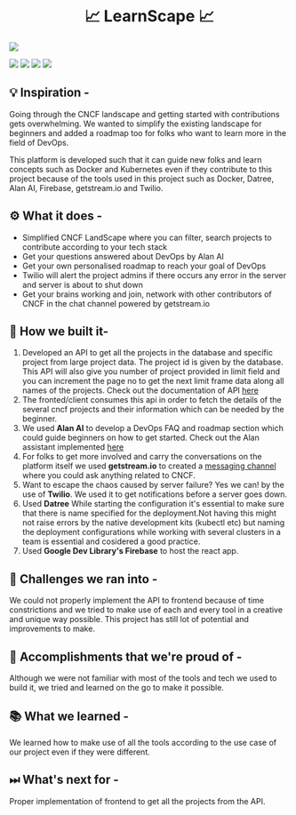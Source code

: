 <h1 align="center"> 📈 LearnScape 📈 </h1>

<img src="https://raw.githubusercontent.com/starlightknown/LearnScape/main/learnscape.gif?token=ARZODXPL47CVB33WWK76F6LBXXH32">

<a href="https://github.com/starlightknown/LearnScape"><img src="https://badges.frapsoft.com/os/v1/open-source.svg?v=103"></a>
<a href="https://github.com/starlightknown/LearnScape"><img src="https://img.shields.io/badge/Built%20by-developers%20%3C%2F%3E-0059b3"></a>
<a href="https://github.com/starlightknown/LearnScape"><img src="https://img.shields.io/static/v1.svg?label=Contributions&message=Welcome&color=yellow"></a>
<a href="https://github.com/starlightknown/"><img src="https://img.shields.io/badge/Maintained%3F-yes-brightgreen.svg?v=103"></a>

## 💡 Inspiration -
Going through the CNCF landscape and getting started with contributions gets overwhelming. We wanted to simplify the existing landscape for beginners and added a roadmap too for folks who want to learn more in the field of DevOps. 

This platform is developed such that it can guide new folks and learn concepts such as Docker and Kubernetes even if they contribute to this project because of the tools used in this project such as Docker, Datree, Alan AI, Firebase, getstream.io and Twilio. 

## ⚙ What it does -
- Simplified CNCF LandScape where you can filter, search projects to contribute according to your tech stack
- Get your questions answered about DevOps by Alan AI
- Get your own personalised roadmap to reach your goal of DevOps
- Twilio will alert the project admins if there occurs any error in the server and server is about to shut down
- Get your brains working and join, network with other contributors of CNCF in the chat channel powered by getstream.io

## 🔧 How we built it-
1. Developed an API to get all the projects in the database and specific project from large project data. The project id is given by the database. This API will also give you number of project provided in limit field and you can increment the page no to get the next limit frame data along all names of the projects. Check out the documentation of API [here](https://github.com/starlightknown/LearnScape/tree/main/api)
2. The fronted/client consumes this api in order to fetch the details of the several cncf projects and their information which can be needed by the beginner.
3. We used **Alan AI** to develop a DevOps FAQ and roadmap section which could guide beginners on how to get started. Check out the Alan assistant implemented [here](https://github.com/starlightknown/LearnScape/tree/main/roadmap)
4. For folks to get more involved and carry the conversations on the platform itself we used **getstream.io** to created a [messaging channel](https://github.com/starlightknown/LearnScape/tree/main/stream-cncfchat) where you could ask anything related to CNCF. 
5. Want to escape the chaos caused by server failure? Yes we can! by the use of **Twilio**. We used it to get notifications before a server goes down.
6. Used **Datree** While starting the configuration it's essential to make sure that there is name specified for the deployment.Not having this might not raise errors by the native development kits (kubectl etc) but naming the deployment configurations while working with several clusters in a team is essential and cosidered a good practice.
7. Used **Google Dev Library's Firebase** to host the react app. 

## 💪 Challenges we ran into -
We could not properly implement the API to frontend because of time constrictions and we tried to make use of each and every tool in a creative and unique way possible. This project has still lot of potential and improvements to make. 

## 📌 Accomplishments that we're proud of -
Although we were not familiar with most of the tools and tech we used to build it, we tried and learned on the go to make it possible.

## 📚 What we learned -
We learned how to make use of all the tools according to the use case of our project even if they were different.

## ⏭ What's next for -
Proper implementation of frontend to get all the projects from the API. 

